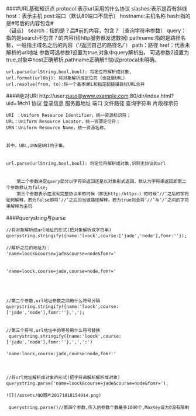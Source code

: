 ####URL基础知识点
    protocol:表示url采用的什么协议
    slashes:表示是否有斜线
    host：表示主机
    post:端口（默认80端口不显示）
    hostname:主机名称
    hash:指的是#号后的内容包含#<br>（锚点）
    search：指的是？后#前的内容，包含？（查询字符串参数）
    query：指的是search不包含？的内容(给http服务器发送数据)
    pathname:指的是路径名称，一般指主域名之后的内容（'/返回自己的路径名/'）
    path：路径
    href：代表未解析的url地址
            参数可选参数1设置为true,对象中query解析出，
            可选参数2设置为true,对象中host正确解析,pathname正确解!!!协议protocal未明确。
  
    url.parse(urlString,bool,bool): 将定位符解析成对象,
    url.format(urlObj): 将对象解析成定位符（也就是URL）
    url.resolve(from, to):将一个基本URL和指定超链接目标URL合并


####绝对URI
    http://user:pass@www.example.com:80/dir/index.html?uid=1#ch1
    协议   登录信息  服务器地址     端口  文件路径    查询字符串 片段标示符

    
    URI ：Uniform Resource Identifier，统一资源标识符；
    URL：Uniform Resource Locator，统一资源定位符；
    URN：Uniform Resource Name，统一资源名称。


    其中，URL,URN是URI的子集。


    url.parse(urlString,bool,bool): 将定位符解析成对象,识别无协议的url


        第二个参数决定query部分以字符串返回还是以对象形式返回，默认为字符串返回即第二个参数默认为false;
        第三个参数表示在没有完整协议串的时候（即无http:/https:）的时候‘//’之后的字符如何解释，若为false即将‘//’之后的当做路径解释，若为true则会将‘//’与‘/’之间的字符串解释为主机





####querystring与parse

    //将对象解析成url地址的形式(把对象解析成字符串)
    querystring.stringify({name:'loock',course:['jade','node'],fomr:''});

    //解析之后的地址为：
    'name=loock&course=jade&course=node&fomr='


    'name=loock,course=jade,course=node,fomr='




    //第二个参数,url地址参数之间用什么符号分隔
    querystring.stringify({name:'loock',course:['jade','node'],fomr:''},',');


    //第三个符号,url地址中的等号用什么符号替换
     querystring.stringify({name:'loock',course:['jade','node'],fomr:''},',',':')
    
    'name:loock,course:jade,course:node,fomr:'



    //将url地址解析成对象的形式(把字符串解析解析成对象)
    querystring.parse('name=loock&course=jade&course=node&fomr=');
    
    ![](/assets/QQ图片20171018154914.png)
    
     querystring.parse()//第四个参数,传入的参数个数最多1000个,MaxKey设为0没有限制




